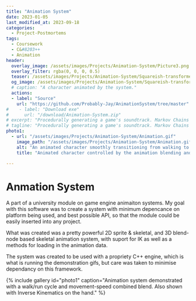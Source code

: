 ```yaml
---
title: "Animation System"
date: 2023-01-05
last_modified_at: 2023-09-18
categories:
  - Project-Postmortems
tags:
  - Coursework
  - C&#8203++
  - Animation
header:
  overlay_image: /assets/images/Projects/Animation-System/Picture3.png
  overlay_filter: rgba(0, 0, 0, 0.5)
  teaser: /assets/images/Projects/Animation-System/Squareish-transformed.png
  og_image: /assets/images/Projects/Animation-System/Squareish-transformed.png
  # caption: "A character animated by the system."
  actions:
  - label: "Source"
    url: "https://github.com/Probably-Jay/AnimationSystem/tree/master"
#    - label: "Download exe"
#      url: "/download/Animation-System.zip"
# excerpt: "Procedurally generating a game's soundtrack. Markov Chains meet Functional harmony."
# tagline: "Procedurally generating a game's soundtrack. Markov Chains meet Functional harmony."
photo1:
  - url: "/assets/images/Projects/Animation-System/Animation.gif"
    image_path: "/assets/images/Projects/Animation-System/Animation.gif"
    alt: "An animated character smoothly transitioning from walking to running while her hand points at the cursor."
    title: "Animated character controlled by the animation blending and IK systems." 

---
```

# Anmation System 

A part of a university module on game engine animaiton systems. My goal with this software was to create a system with minimum depencance on platform being used, and best possible API, so that the module could be easily inserted into any project.

What was created was a pretty powerful 2D sprite & skeletal, and 3D blend-node based skeletal animation system, with suport for IK as well as a methods for loading in the animation data. 

The system was created to be used with a propriety C++ engine, which is what is running the demonstration gifs, but care was taken to minimise dependancy on this framework.


{% include gallery id="photo1" caption="Animation system demonstrated with a walk/run cycle and movement-speed combined blend. Also shown with Inverse Kinematics on the hand." %}
